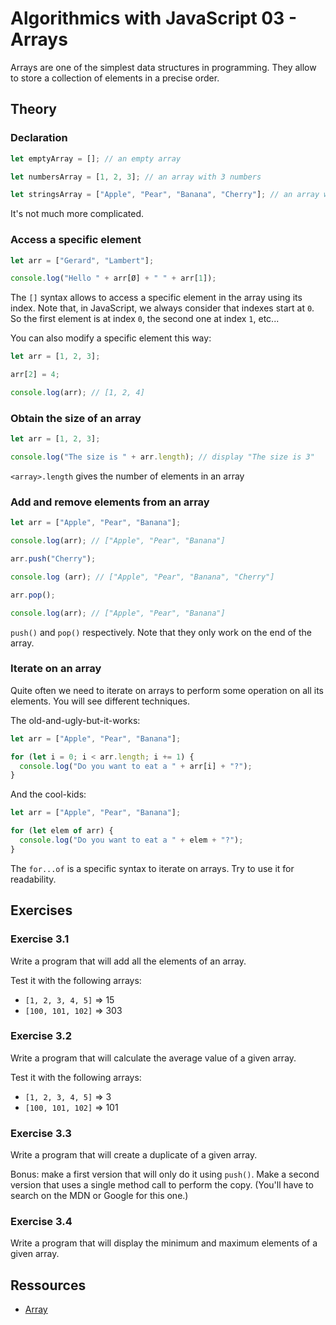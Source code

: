 
# Algorithmics with JavaScript 03 - Arrays

Arrays are one of the simplest data structures in programming. They allow to store a collection of elements in a precise order.

## Theory

### Declaration

```javascript
let emptyArray = []; // an empty array

let numbersArray = [1, 2, 3]; // an array with 3 numbers

let stringsArray = ["Apple", "Pear", "Banana", "Cherry"]; // an array with 4 strings
```

It's not much more complicated.

### Access a specific element

```javascript
let arr = ["Gerard", "Lambert"];

console.log("Hello " + arr[Ø] + " " + arr[1]);
```

The `[]` syntax allows to access a specific element in the array using its index. Note that, in JavaScript, we always consider that indexes start at `0`. So the first element is at index `0`, the second one at index `1`, etc...

You can also modify a specific element this way:

```javascript
let arr = [1, 2, 3];

arr[2] = 4;

console.log(arr); // [1, 2, 4]
```

### Obtain the size of an array

```javascript
let arr = [1, 2, 3];

console.log("The size is " + arr.length); // display "The size is 3"
```

`<array>.length` gives the number of elements in an array

### Add and remove elements from an array

```javascript
let arr = ["Apple", "Pear", "Banana"];

console.log(arr); // ["Apple", "Pear", "Banana"]

arr.push("Cherry");

console.log (arr); // ["Apple", "Pear", "Banana", "Cherry"]

arr.pop();

console.log(arr); // ["Apple", "Pear", "Banana"]
```

`push()` and `pop()` respectively. Note that they only work on the end of the array.

### Iterate on an array

Quite often we need to iterate on arrays to perform some operation on all its elements. You will see different techniques.

The old-and-ugly-but-it-works:

```javascript
let arr = ["Apple", "Pear", "Banana"];

for (let i = 0; i < arr.length; i += 1) {
  console.log("Do you want to eat a " + arr[i] + "?");
}
```

And the cool-kids:

```javascript
let arr = ["Apple", "Pear", "Banana"];

for (let elem of arr) {
  console.log("Do you want to eat a " + elem + "?");
}
```

The `for...of` is a specific syntax to iterate on arrays. Try to use it for readability.

## Exercises

### Exercise 3.1

Write a program that will add all the elements of an array.

Test it with the following arrays:

* `[1, 2, 3, 4, 5]` => 15
* `[100, 101, 102]` => 303

### Exercise 3.2

Write a program that will calculate the average value of a given array.

Test it with the following arrays:

* `[1, 2, 3, 4, 5]` => 3
* `[100, 101, 102]` => 101

### Exercise 3.3

Write a program that will create a duplicate of a given array.

Bonus: make a first version that will only do it using `push()`. Make a second version that uses a single method call to perform the copy. (You'll have to search on the MDN or Google for this one.) 

### Exercise 3.4

Write a program that will display the minimum and maximum elements of a given array.

## Ressources

* [Array](https://developer.mozilla.org/en-US/docs/Web/JavaScript/Reference/Global_Objects/Array)
